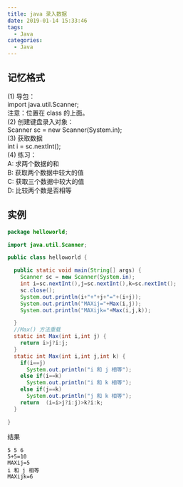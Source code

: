 ```yaml
---
title: java 录入数据
date: 2019-01-14 15:33:46
tags:
  - Java
categories:
  - Java
---
```


## 记忆格式

(1) 导包：  
 import java.util.Scanner;  
 注意：位置在 class 的上面。  
(2) 创建键盘录入对象：  
 Scanner sc = new Scanner(System.in);  
(3) 获取数据  
 int i = sc.nextInt();  
(4) 练习：  
 A: 求两个数据的和  
 B: 获取两个数据中较大的值  
 C: 获取三个数据中较大的值  
 D: 比较两个数是否相等

## 实例

```java
package helloworld;

import java.util.Scanner;

public class helloworld {

  public static void main(String[] args) {
    Scanner sc = new Scanner(System.in);
    int i=sc.nextInt(),j=sc.nextInt(),k=sc.nextInt();
    sc.close();
    System.out.println(i+"+"+j+"="+(i+j));
    System.out.println("MAXij="+Max(i,j));
    System.out.println("MAXijk="+Max(i,j,k));

  }
  //Max() 方法重载
  static int Max(int i,int j) {
    return i>j?i:j;
  }
  static int Max(int i,int j,int k) {
    if(i==j)
      System.out.println("i 和 j 相等");
    else if(i==k)
      System.out.println("i 和 k 相等");
    else if(j==k)
      System.out.println("j 和 k 相等");
    return  (i=i>j?i:j)>k?i:k;
  }

}
```

结果

```plain
5 5 6
5+5=10
MAXij=5
i 和 j 相等
MAXijk=6
```
